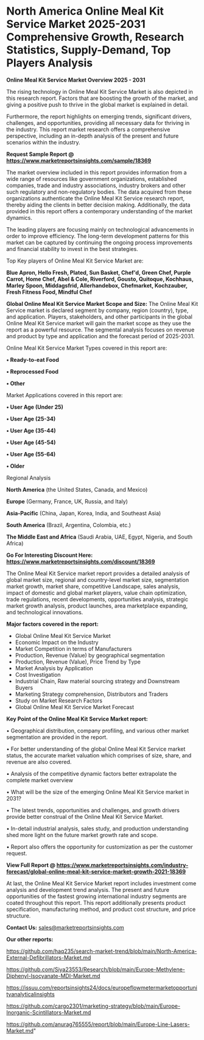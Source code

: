 # North America Online Meal Kit Service Market 2025-2031 Comprehensive Growth, Research Statistics, Supply-Demand,  Top Players Analysis

<Strong> Online Meal Kit Service Market Overview 2025 - 2031</strong>

The rising technology in Online Meal Kit Service Market is also depicted in this research report. Factors that are boosting the growth of the market, and giving a positive push to thrive in the global market is explained in detail.

Furthermore, the report highlights on emerging trends, significant drivers, challenges, and opportunities, providing all necessary data for thriving in the industry. This report market research offers a comprehensive perspective, including an in-depth analysis of the present and future scenarios within the industry.

<strong>Request Sample Report @ <a href=https://www.marketreportsinsights.com/sample/18369>https://www.marketreportsinsights.com/sample/18369</a></strong>

The market overview included in this report provides information from a wide range of resources like government organizations, established companies, trade and industry associations, industry brokers and other such regulatory and non-regulatory bodies. The data acquired from these organizations authenticate the Online Meal Kit Service research report, thereby aiding the clients in better decision making. Additionally, the data provided in this report offers a contemporary understanding of the market dynamics.

The leading players are focusing mainly on technological advancements in order to improve efficiency. The long-term development patterns for this market can be captured by continuing the ongoing process improvements and financial stability to invest in the best strategies.

Top Key players of Online Meal Kit Service Market are:

<strong>Blue Apron, Hello Fresh, Plated, Sun Basket, Chef'd, Green Chef, Purple Carrot, Home Chef, Abel & Cole, Riverford, Gousto, Quitoque, Kochhaus, Marley Spoon, Middagsfrid, Allerhandebox, Chefmarket, Kochzauber, Fresh Fitness Food, Mindful Chef</strong>

<strong><b>Global Online Meal Kit Service Market Scope and Size:</b></strong>
The Online Meal Kit Service market is declared segment by company, region (country), type, and application. Players, stakeholders, and other participants in the global Online Meal Kit Service market will gain the market scope as they use the report as a powerful resource. The segmental analysis focuses on revenue and product by type and application and the forecast period of 2025-2031.

Online Meal Kit Service Market Types covered in this report are:

<strong>• Ready-to-eat Food

• Reprocessed Food

• Other</strong>

Market Applications covered in this report are:

<strong>• User Age (Under 25)

• User Age (25-34)

• User Age (35-44)

• User Age (45-54)

• User Age (55-64)

• Older</strong> 

Regional Analysis

<strong>North America</strong> (the United States, Canada, and Mexico)

<strong>Europe</strong> (Germany, France, UK, Russia, and Italy)

<strong>Asia-Pacific</strong> (China, Japan, Korea, India, and Southeast Asia)

<strong>South America</strong> (Brazil, Argentina, Colombia, etc.)

<strong>The Middle East and Africa</strong> (Saudi Arabia, UAE, Egypt, Nigeria, and South Africa)

<strong>Go For Interesting Discount Here: <a href=https://www.marketreportsinsights.com/discount/18369>https://www.marketreportsinsights.com/discount/18369</a></strong>

The Online Meal Kit Service market report provides a detailed analysis of global market size, regional and country-level market size, segmentation market growth, market share, competitive Landscape, sales analysis, impact of domestic and global market players, value chain optimization, trade regulations, recent developments, opportunities analysis, strategic market growth analysis, product launches, area marketplace expanding, and technological innovations.

<strong><b>Major factors covered in the report:</b></strong>
<ul>
  <li>Global Online Meal Kit Service Market </li>
  <li>Economic Impact on the Industry</li>
  <li>Market Competition in terms of Manufacturers</li>
  <li>Production, Revenue (Value) by geographical segmentation</li>
  <li>Production, Revenue (Value), Price Trend by Type</li>
  <li>Market Analysis by Application</li>
  <li>Cost Investigation</li>
  <li>Industrial Chain, Raw material sourcing strategy and Downstream Buyers</li>
  <li>Marketing Strategy comprehension, Distributors and Traders</li>
  <li>Study on Market Research Factors</li>
  <li>Global Online Meal Kit Service Market Forecast</li>
</ul>

<strong><b>Key Point of the Online Meal Kit Service Market report:</b></strong>

• Geographical distribution, company profiling, and various other market segmentation are provided in the report.

• For better understanding of the global Online Meal Kit Service market status, the accurate market valuation which comprises of size, share, and revenue are also covered.

• Analysis of the competitive dynamic factors better extrapolate the complete market overview

• What will be the size of the emerging Online Meal Kit Service market in 2031?

• The latest trends, opportunities and challenges, and growth drivers provide better construal of the Online Meal Kit Service Market.

• In-detail industrial analysis, sales study, and production understanding shed more light on the future market growth rate and scope.

• Report also offers the opportunity for customization as per the customer request.

<strong><b>View Full Report @ <a href=https://www.marketreportsinsights.com/industry-forecast/global-online-meal-kit-service-market-growth-2021-18369>https://www.marketreportsinsights.com/industry-forecast/global-online-meal-kit-service-market-growth-2021-18369</a></b></strong>


At last, the Online Meal Kit Service Market report includes investment come analysis and development trend analysis. The present and future opportunities of the fastest growing international industry segments are coated throughout this report. This report additionally presents product specification, manufacturing method, and product cost structure, and price structure.

<strong>Contact Us:</strong>
sales@marketreportsinsights.com

<strong>Our other reports:</strong>

<a href=https://github.com/haq235/search-market-trend/blob/main/North-America-External-Defibrillators-Market.md>https://github.com/haq235/search-market-trend/blob/main/North-America-External-Defibrillators-Market.md</a>

<a href=https://github.com/Siya23553/Research/blob/main/Europe-Methylene-Diphenyl-Isocyanate-MDI-Market.md>https://github.com/Siya23553/Research/blob/main/Europe-Methylene-Diphenyl-Isocyanate-MDI-Market.md</a>

<a href=https://issuu.com/reportsinsights24/docs/europeflowmetermarketopportunityanalyticalinsights>https://issuu.com/reportsinsights24/docs/europeflowmetermarketopportunityanalyticalinsights</a>

<a href=https://github.com/cargo2301/marketing-strategy/blob/main/Europe-Inorganic-Scintillators-Market.md>https://github.com/cargo2301/marketing-strategy/blob/main/Europe-Inorganic-Scintillators-Market.md</a>

<a href=https://github.com/anurag765555/report/blob/main/Europe-Line-Lasers-Market.md>https://github.com/anurag765555/report/blob/main/Europe-Line-Lasers-Market.md</a>"
